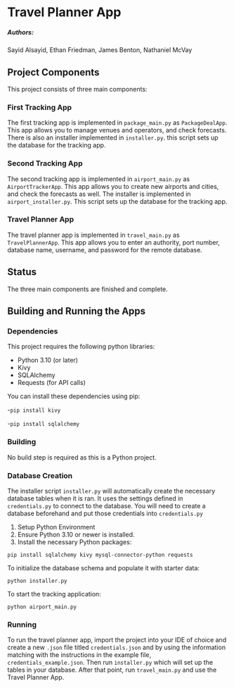 # Travel Planner App



##### Authors:

Sayid Alsayid, Ethan Friedman, James Benton, Nathaniel McVay


## Project Components
This project consists of three main components:
### First Tracking App
The first tracking app is implemented in `package_main.py` as `PackageDealApp`. 
This app allows you to manage venues and operators, and check forecasts.
There is also an installer implemented in `installer.py`. this script
sets up the database for the tracking app.

### Second Tracking App
The second tracking app is implemented in `airport_main.py` as `AirportTrackerApp`. 
This app allows you to create new airports and cities, and check the forecasts as well.
The installer is implemented in `airport_installer.py`. This script sets up the database for the tracking app.

### Travel Planner App
The travel planner app is implemented in `travel_main.py` as `TravelPlannerApp`. This app 
allows you to enter an authority, port number, database name, username, and password for the remote database. 


## Status
The three main components are finished and complete. 

## Building and Running the Apps

### Dependencies

This project requires the following python libraries:
- Python 3.10 (or later)
- Kivy
- SQLAlchemy
- Requests (for API calls)

You can install these dependencies using pip:

-`pip install kivy`

-`pip install sqlalchemy`

### Building

No build step is required as this is a Python project.

### Database Creation
The installer script `installer.py` will automatically create 
the necessary database tables when it is ran. It uses the 
settings defined in `credentials.py` to connect to the 
database. You will need to create a database beforehand 
and put those credentials into `credentials.py`

1. Setup Python Environment
2. Ensure Python 3.10 or newer is installed.
3. Install the necessary Python packages:

`pip install sqlalchemy kivy mysql-connector-python requests
`


To initialize the database schema and populate it with starter data:

`python installer.py`

To start the tracking application:

`python airport_main.py`


### Running
To run the travel planner app, import the project into your IDE of choice and 
create a new `.json` file titled `credentials.json` and by using the information
matching with the instructions in the example file, `credentials_example.json`. Then run `installer.py`
which will set up the tables in your database. After that point, run `travel_main.py` and use the Travel Planner App. 
